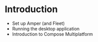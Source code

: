 # Introduction

- Set up Amper (and Fleet)
- Running the desktop application
- Introduction to Compose Multiplatform